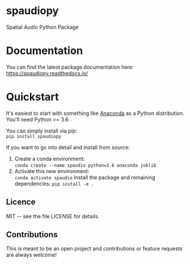 # spaudiopy
Spatial Audio Python Package

# Documentation
You can find the latest package documentation here:  
https://spaudiopy.readthedocs.io/

# Quickstart
It's easiest to start with something like [Anaconda](https://www.anaconda.com/distribution/) as a Python distribution.
You'll need Python >= 3.6 .

You can simply install via pip:  
  `pip install spaudiopy`
 
 
   
If you want to go into detail and install from source:

1. Create a conda environment:  
  `conda create --name spaudio python=3.6 anaconda joblib`
2. Activate this new environment:  
  `conda activate spaudio`
Install the package and remaining dependencies:
  `pip install -e . ` 


Licence
-------
MIT -- see the file LICENSE for details.

Contributions
-------------
This is meant to be an open project and contributions or feature requests are always welcome!
